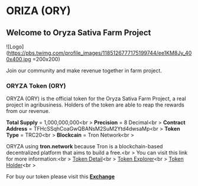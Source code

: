 # ORIZA (ORY)

## Welcome to Oryza Sativa Farm Project

![Logo](https://pbs.twimg.com/profile_images/1185126777175199744/ee1KM8Jy_400x400.jpg =200x200)

Join our community and make revenue together in farm project.

### ORYZA Token (ORY)

ORYZA (ORY) is the official token for the Oryza Sativa Farm Project, a real project in agribusiness. Holders of the token are able to reap the rewards from our revenue.

**Total Supply** = 1,000,000,000<br \>
**Precision** = 8 Decimal<br \>
**Contract Address** = TFHcSSqhCoaGwQBANsM2SuM2Ytd4dwsaMp<br \>
**Token Type** = TRC20<br \>
**Blockcain** = Tron Network<br \>

ORYZA using **tron.network** because Tron is a blockchain-based decentralized platform that aims to build a free.<br \>
You can visit this link for more information:<br \>
[Token Detail](https://tronscan.org/#/token20/TFHcSSqhCoaGwQBANsM2SuM2Ytd4dwsaMp)<br \>
[Token Explorer](https://tronscan.org/#/token20/TFHcSSqhCoaGwQBANsM2SuM2Ytd4dwsaMp/transfers)<br \>
[Token Holder](https://tronscan.org/#/token20/TFHcSSqhCoaGwQBANsM2SuM2Ytd4dwsaMp/holders)<br \>

For buy our token please visit this **[Exchange](https://trx.market)**

